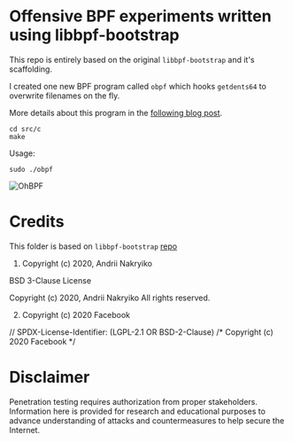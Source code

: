 # Offensive BPF experiments written using libbpf-bootstrap

This repo is entirely based on the original `libbpf-bootstrap` and it's scaffolding. 


I created one new BPF program called `obpf` which hooks `getdents64` to overwrite filenames on the fly.

More details about this program in the [following blog post](https://embracethered.com/blog/posts/2021/offensive-bpf-libbpf-bpf_probe_write_user/).

```
cd src/c
make
```

Usage:

```
sudo ./obpf
```

![OhBPF](https://embracethered.com/images/2021/bpf_probe_write_user_2.png)


# Credits

This folder is based on `libbpf-bootstrap` [repo](https://github.com/libbpf/libbpf-bootstrap)

1) Copyright (c) 2020, Andrii Nakryiko

BSD 3-Clause License

Copyright (c) 2020, Andrii Nakryiko
All rights reserved.

2) Copyright (c) 2020 Facebook

// SPDX-License-Identifier: (LGPL-2.1 OR BSD-2-Clause)
/* Copyright (c) 2020 Facebook */


# Disclaimer

Penetration testing requires authorization from proper stakeholders. Information here is provided for research and educational purposes to advance understanding of attacks and countermeasures to help secure the Internet.

